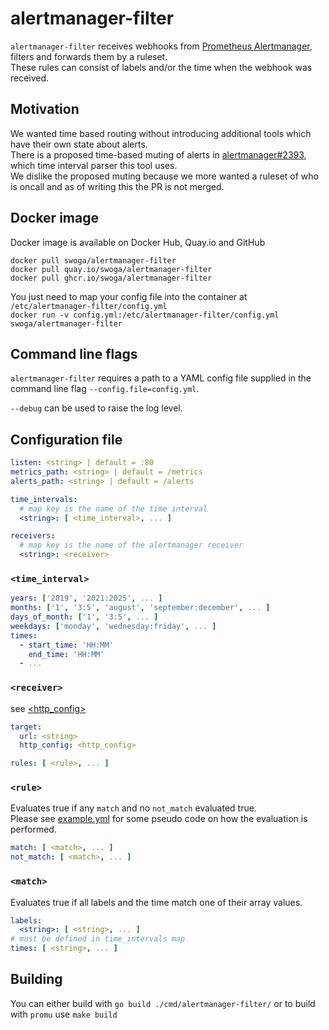 # alertmanager-filter
`alertmanager-filter` receives webhooks from [Prometheus Alertmanager](https://prometheus.io/docs/alerting/latest/alertmanager), filters and forwards them by a ruleset.  
These rules can consist of labels and/or the time when the webhook was received.

## Motivation
We wanted time based routing without introducing additional tools which have their own state about alerts.  
There is a proposed time-based muting of alerts in [alertmanager#2393](https://github.com/prometheus/alertmanager/pull/2393), which time interval parser this tool uses.  
We dislike the proposed muting because we more wanted a ruleset of who is oncall and as of writing this the PR is not merged.

## Docker image

Docker image is available on Docker Hub, Quay.io and GitHub

`docker pull swoga/alertmanager-filter`  
`docker pull quay.io/swoga/alertmanager-filter`  
`docker pull ghcr.io/swoga/alertmanager-filter`

You just need to map your config file into the container at `/etc/alertmanager-filter/config.yml`  
`docker run -v config.yml:/etc/alertmanager-filter/config.yml swoga/alertmanager-filter`

## Command line flags
`alertmanager-filter` requires a path to a YAML config file supplied in the command line flag `--config.file=config.yml`.

`--debug` can be used to raise the log level.

## Configuration file
```yaml
listen: <string> | default = :80
metrics_path: <string> | default = /metrics
alerts_path: <string> | default = /alerts

time_intervals:
  # map key is the name of the time interval
  <string>: [ <time_interval>, ... ]

receivers:
  # map key is the name of the alertmanager receiver
  <string>: <receiver>
```

### `<time_interval>`
```yaml
years: ['2019', '2021:2025', ... ]
months: ['1', '3:5', 'august', 'september:december', ... ]
days_of_month: ['1', '3:5', ... ]
weekdays: ['monday', 'wednesday:friday', ... ]
times:
  - start_time: 'HH:MM'
    end_time: 'HH:MM'
  - ...
```

### `<receiver>`
see [<http_config>](https://prometheus.io/docs/alerting/latest/configuration/#http_config)
```yaml
target:
  url: <string>
  http_config: <http_config>

rules: [ <rule>, ... ]
```

### `<rule>`
Evaluates true if any `match` and no `not_match` evaluated true.  
Please see [example.yml](example.yml) for some pseudo code on how the evaluation is performed.
```yaml
match: [ <match>, ... ]
not_match: [ <match>, ... ]
```

### `<match>`
Evaluates true if all labels and the time match one of their array values.
```yaml
labels:
  <string>: [ <string>, ... ]
# must be defined in time_intervals map
times: [ <string>, ... ]
```

## Building
You can either build with `go build ./cmd/alertmanager-filter/` or to build with `promu` use `make build`